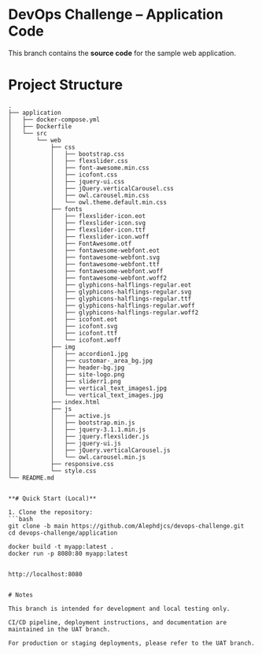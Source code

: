 # DevOps Challenge – Application Code

This branch contains the **source code** for the sample web application.

# Project Structure

```text
.
├── application
│   ├── docker-compose.yml
│   ├── Dockerfile
│   └── src
│       └── web
│           ├── css
│           │   ├── bootstrap.css
│           │   ├── flexslider.css
│           │   ├── font-awesome.min.css
│           │   ├── icofont.css
│           │   ├── jquery-ui.css
│           │   ├── jQuery.verticalCarousel.css
│           │   ├── owl.carousel.min.css
│           │   └── owl.theme.default.min.css
│           ├── fonts
│           │   ├── flexslider-icon.eot
│           │   ├── flexslider-icon.svg
│           │   ├── flexslider-icon.ttf
│           │   ├── flexslider-icon.woff
│           │   ├── FontAwesome.otf
│           │   ├── fontawesome-webfont.eot
│           │   ├── fontawesome-webfont.svg
│           │   ├── fontawesome-webfont.ttf
│           │   ├── fontawesome-webfont.woff
│           │   ├── fontawesome-webfont.woff2
│           │   ├── glyphicons-halflings-regular.eot
│           │   ├── glyphicons-halflings-regular.svg
│           │   ├── glyphicons-halflings-regular.ttf
│           │   ├── glyphicons-halflings-regular.woff
│           │   ├── glyphicons-halflings-regular.woff2
│           │   ├── icofont.eot
│           │   ├── icofont.svg
│           │   ├── icofont.ttf
│           │   └── icofont.woff
│           ├── img
│           │   ├── accordion1.jpg
│           │   ├── customar-_area_bg.jpg
│           │   ├── header-bg.jpg
│           │   ├── site-logo.png
│           │   ├── sliderr1.png
│           │   ├── vertical_text_images1.jpg
│           │   └── vertical_text_images.jpg
│           ├── index.html
│           ├── js
│           │   ├── active.js
│           │   ├── bootstrap.min.js
│           │   ├── jquery-3.1.1.min.js
│           │   ├── jquery.flexslider.js
│           │   ├── jquery-ui.js
│           │   ├── jQuery.verticalCarousel.js
│           │   └── owl.carousel.min.js
│           ├── responsive.css
│           └── style.css
└── README.md


**# Quick Start (Local)**

1. Clone the repository:
```bash
git clone -b main https://github.com/Alephdjcs/devops-challenge.git
cd devops-challenge/application

docker build -t myapp:latest .
docker run -p 8080:80 myapp:latest


http://localhost:8080


# Notes

This branch is intended for development and local testing only.

CI/CD pipeline, deployment instructions, and documentation are maintained in the UAT branch.

For production or staging deployments, please refer to the UAT branch.

